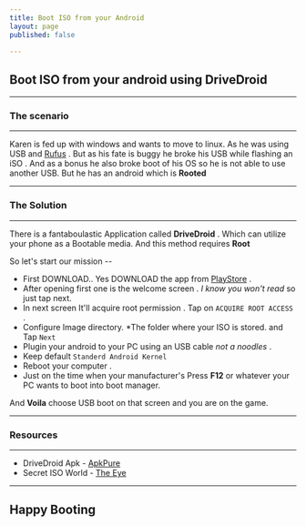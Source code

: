 ```yaml
---
title: Boot ISO from your Android
layout: page
published: false

---
```

## Boot ISO from your android using DriveDroid

------------

### The scenario

----------

Karen is fed up with windows and wants to move to linux. As he was using USB and [Rufus](https://rufus.ie/downloads/) . But as his fate is buggy he broke his USB while flashing an iSO . And as a bonus he also broke boot of his OS so he is not able to use another USB. But he has an android which is **Rooted**

-----------

### The Solution

--------------------

There is a fantaboulastic Application called **DriveDroid** . Which can utilize your phone as a Bootable media. And this method requires **Root** <br>

So let's start our mission -- <br>

- First DOWNLOAD.. Yes DOWNLOAD the app from [PlayStore](https://play.google.com/store/apps/details?id=com.softwarebakery.drivedroid&hl=en_US) .
- After opening first one is the welcome screen . *I know you won't read* so just tap next.
- In next screen It'll acquire root permission . Tap on `ACQUIRE ROOT ACCESS` .
- Configure Image directory. *The folder where your ISO is stored. and Tap `Next`
- Plugin your android to your PC using an USB cable *not a noodles* .
- Keep default `Standerd Android Kernel`
- Reboot your computer . 
- Just on the time when your manufacturer's Press **F12** or whatever your PC wants to boot into boot manager. <br>

And **Voila** choose USB boot on that screen and you are on the game.

------------------

### Resources 

----------------------

- DriveDroid Apk - [ApkPure](https://apkpure.com/drivedroid/com.softwarebakery.drivedroid) 
- Secret ISO World - [The Eye](https://the-eye.eu/public/MSDN/)

------------------

## Happy Booting 